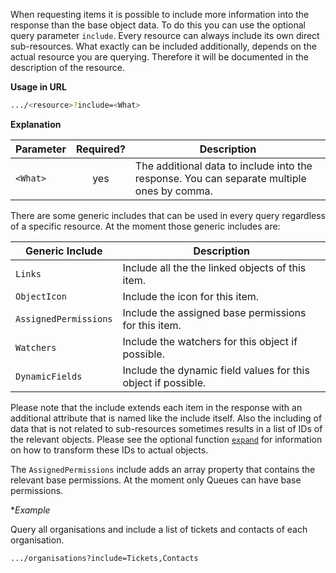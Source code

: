 When requesting items it is possible to include more information into the response than the base object data. To do this you can use the optional query parameter ```include```. Every resource can always include its own direct sub-resources. What exactly can be included additionally, depends on the actual resource you are querying. Therefore it will be documented in the description of the resource.

**Usage in URL**
``` bash
.../<resource>?include=<What>
```


**Explanation**

|Parameter|Required?|Description|
|-|:-:|-|
|```<What>```|yes|The additional data to include into the response. You can separate multiple ones by comma.|

There are some generic includes that can be used in every query regardless of a specific resource. At the moment those generic includes are:

|Generic Include|Description|
|-|-|
|```Links```|Include all the the linked objects of this item.|
|```ObjectIcon```|Include the icon for this item.|
|```AssignedPermissions```|Include the assigned base permissions for this item.|
|```Watchers```|Include the watchers for this object if possible.|
|```DynamicFields```|Include the dynamic field values for this object if possible.|

Please note that the include extends each item in the response with an additional attribute that is named like the include itself. Also the including of data that is not related to sub-resources sometimes results in a list of IDs of the relevant objects. Please see the optional function [```expand```](#expand_objects) for information on how to transform these IDs to actual objects.

The ```AssignedPermissions``` include adds an array property that contains the relevant base permissions. At the moment only Queues can have base permissions.

**Example*

Query all organisations and include a list of tickets and contacts of each organisation.

``` bash
.../organisations?include=Tickets,Contacts
```